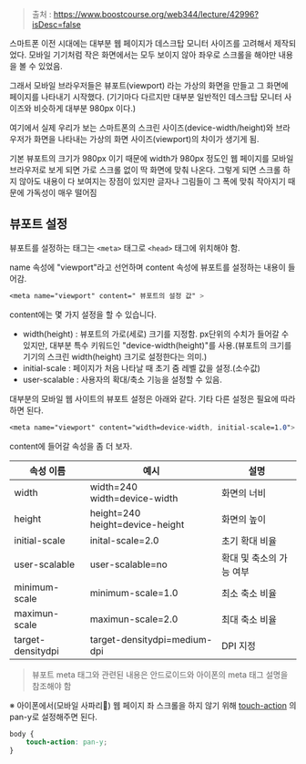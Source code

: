 > 출처 : https://www.boostcourse.org/web344/lecture/42996?isDesc=false

스마트폰 이전 시대에는 대부분 웹 페이지가 데스크탑 모니터 사이즈를 고려해서 제작되었다. 모바일 기기처럼 작은 화면에서는 모두 보이지 않아 좌우로 스크롤을 해야만 내용을 볼 수 있었음.

그래서 모바일 브라우저들은 뷰포트(viewport) 라는 가상의 화면을 만들고 그 화면에 페이지를 나타내기 시작했다. (기기마다 다르지만 대부분 일반적인 데스크탑 모니터 사이즈와 비슷하게 대부분 980px 이다.)

여기에서 실제 우리가 보는 스마트폰의 스크린 사이즈(device-width/height)와 브라우저가 화면을 나타내는 가상의 화면 사이즈(viewport)의 차이가 생기게 됨.

기본 뷰포트의 크기가 980px 이기 때문에 width가 980px 정도인 웹 페이지를 모바일 브라우저로 보게 되면 가로 스크롤 없이 딱 화면에 맞춰 나온다. 그렇게 되면 스크롤 하지 않아도 내용이 다 보여지는 장점이 있지만 글자나 그림들이 그 폭에 맞춰 작아지기 때문에 가독성이 매우 떨어짐

## 뷰포트 설정

뷰포트를 설정하는 태그는 `<meta>`  태그로 `<head>`  태그에 위치해야 함.

name 속성에 "viewport"라고 선언하며 content 속성에 뷰포트를 설정하는 내용이 들어감. 

```css
<meta name="viewport" content=" 뷰포트의 설정 값" >
```

content에는 몇 가지 설정을 할 수 있습니다.

- width(height) : 뷰포트의 가로(세로) 크기를 지정함. px단위의 수치가 들어갈 수 있지만, 대부분 특수 키워드인 "device-width(height)"를 사용.(뷰포트의 크기를 기기의 스크린 width(height) 크기로 설정한다는 의미.)
- initial-scale : 페이지가 처음 나타날 때 초기 줌 레벨 값을 설정.(소수값)
- user-scalable : 사용자의 확대/축소 기능을 설정할 수 있음.



대부분의 모바일 웹 사이트의 뷰포트 설정은 아래와 같다. 기타 다른 설정은 필요에 따라 하면 된다.

```css
<meta name="viewport" content="width=device-width, initial-scale=1.0">
```

content에 들어갈 속성을 좀 더 보자.

| 속성 이름         | 예시                                | 설명                     |
| ----------------- | ----------------------------------- | ------------------------ |
| width             | width=240<br/>width=device-width    | 화면의 너비              |
| height            | height=240<br/>height=device-height | 화면의 높이              |
| initial-scale     | inital-scale=2.0                    | 초기 확대 비율           |
| user-scalable     | user-scalable=no                    | 확대 및 축소의 가능 여부 |
| minimum-scale     | minimum-scale=1.0                   | 최소 축소 비율           |
| maximun-scale     | maximun-scale=2.0                   | 최대 축소 비율           |
| target-densitydpi | target-densitydpi=medium-dpi        | DPI 지정               |

>뷰포트 meta 태그와 관련된 내용은 안드로이드와 아이폰의 meta 태그 설명을 참조해야 함

※ 아이폰에서(모바일 사파리) 웹 페이지 좌 스크롤을 하지 않기 위해 [touch-action](https://developer.mozilla.org/en-US/docs/Web/CSS/touch-action) 의 pan-y로 설정해주면 된다.

```css 
body {
	touch-action: pan-y;
}
```